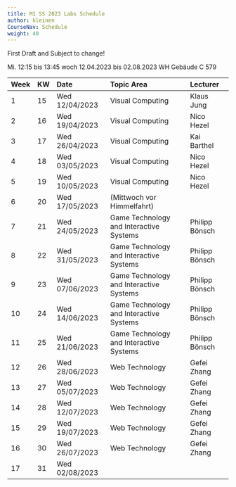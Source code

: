 ```yaml
---
title: M1 SS 2023 Labs Schedule
author: kleinen
CourseNav: Schedule
weight: 40
---
```


First Draft and Subject to change!

Mi.	12:15 bis 13:45	woch	12.04.2023 bis 02.08.2023 WH Gebäude C 579

| Week | KW  | Date           | Topic Area                              | Lecturer    |
|:---- |:--- |:-------------- |:--------------------------------------- |:----------- |
| 1    | 15  | Wed 12/04/2023 | Visual Computing                        | Klaus Jung  |
| 2    | 16  | Wed 19/04/2023 | Visual Computing                        | Nico Hezel  |
| 3    | 17  | Wed 26/04/2023 | Visual Computing                        | Kai Barthel |
| 4    | 18  | Wed 03/05/2023 | Visual Computing                        | Nico Hezel  |
| 5    | 19  | Wed 10/05/2023 | Visual Computing                        | Nico Hezel  |
| 6    | 20  | Wed 17/05/2023 | (Mittwoch vor Himmelfahrt)              |             |
| 7    | 21  | Wed 24/05/2023 | Game Technology and Interactive Systems | Philipp Bönsch  |
| 8    | 22  | Wed 31/05/2023 | Game Technology and Interactive Systems | Philipp Bönsch  |
| 9    | 23  | Wed 07/06/2023 | Game Technology and Interactive Systems | Philipp Bönsch  |
| 10   | 24  | Wed 14/06/2023 | Game Technology and Interactive Systems | Philipp Bönsch  |
| 11   | 25  | Wed 21/06/2023 | Game Technology and Interactive Systems | Philipp Bönsch  |
| 12   | 26  | Wed 28/06/2023 | Web Technology                          | Gefei Zhang |
| 13   | 27  | Wed 05/07/2023 | Web Technology                          | Gefei Zhang |
| 14   | 28  | Wed 12/07/2023 | Web Technology                          | Gefei Zhang |
| 15   | 29  | Wed 19/07/2023 | Web Technology                          | Gefei Zhang |
| 16   | 30  | Wed 26/07/2023 | Web Technology                          | Gefei Zhang |
| 17   | 31  | Wed 02/08/2023 |                                         |             |
